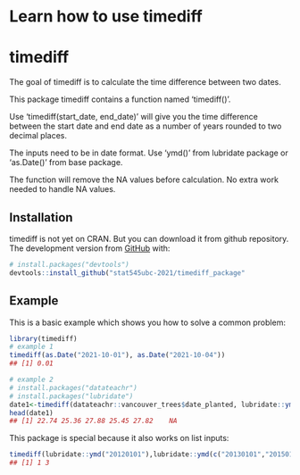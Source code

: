 Learn how to use timediff
================

# timediff

The goal of timediff is to calculate the time difference between two
dates.

This package timediff contains a function named ‘timediff()’.

Use ‘timediff(start\_date, end\_date)’ will give you the time difference
between the start date and end date as a number of years rounded to two
decimal places.

The inputs need to be in date format. Use ‘ymd()’ from lubridate package
or ‘as.Date()’ from base package.

The function will remove the NA values before calculation. No extra work
needed to handle NA values.

## Installation

timediff is not yet on CRAN. But you can download it from github
repository. The development version from [GitHub](https://github.com/)
with:

``` r
# install.packages("devtools")
devtools::install_github("stat545ubc-2021/timediff_package"
```

## Example

This is a basic example which shows you how to solve a common problem:

``` r
library(timediff)
# example 1
timediff(as.Date("2021-10-01"), as.Date("2021-10-04"))
## [1] 0.01

# example 2
# install.packages("datateachr")
# install.packages("lubridate")
date1<-timediff(datateachr::vancouver_trees$date_planted, lubridate::ymd("2021-10-04"))
head(date1)
## [1] 22.74 25.36 27.88 25.45 27.82    NA
```

This package is special because it also works on list inputs:

``` r
timediff(lubridate::ymd("20120101"),lubridate::ymd(c("20130101","20150101")))
## [1] 1 3
```
